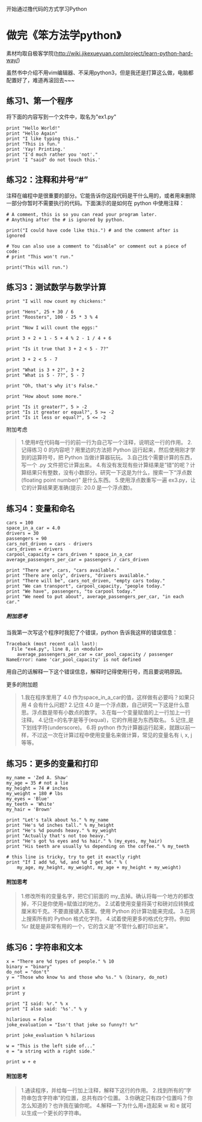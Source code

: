 开始通过撸代码的方式学习Python
# 做完《笨方法学python》
素材均取自极客学院(http://wiki.jikexueyuan.com/project/learn-python-hard-way/)

虽然书中介绍不用vim编辑器、不采用python3，但是我还是打算这么做，电脑都配置好了，难道再滚回去~~~
## 练习1、第一个程序
将下面的内容写到一个文件中，取名为"ex1.py"

```
print "Hello World!"
print "Hello Again"
print "I like typing this."
print "This is fun."
print 'Yay! Printing.'
print "I'd much rather you 'not'."
print 'I "said" do not touch this.'
```
## 练习2：注释和井号“#”
注释在编程中是很重要的部分。它能告诉你这段代码是干什么用的，或者用来删除一部分你暂时不需要执行的代码。下面演示的是如何在 python 中使用注释：

```
# A comment, this is so you can read your program later.
# Anything after the # is ignored by python.

print("I could have code like this.") # and the comment after is ignored

# You can also use a comment to "disable" or comment out a piece of code:
# print "This won't run."

print("This will run.")
```

## 练习3：测试数学与数学计算

```
print "I will now count my chickens:"

print "Hens", 25 + 30 / 6
print "Roosters", 100 - 25 * 3 % 4

print "Now I will count the eggs:"

print 3 + 2 + 1 - 5 + 4 % 2 - 1 / 4 + 6

print "Is it true that 3 + 2 < 5 - 7?"

print 3 + 2 < 5 - 7

print "What is 3 + 2?", 3 + 2
print "What is 5 - 7?", 5 - 7

print "Oh, that's why it's False."

print "How about some more."

print "Is it greater?", 5 > -2
print "Is it greater or equal?", 5 >= -2
print "Is it less or equal?", 5 <= -2
```
附加考虑

>1.使用#在代码每一行的前一行为自己写一个注释，说明这一行的作用。 2.记得练习 0 的内容吧？用里边的方法把 Python 运行起来，然后使用刚才学到的运算符号，把 Python 当做计算器玩玩。 3.自己找个需要计算的东西，写一个 .py 文件把它计算出来。 4.有没有发现有些计算结果是”错”的呢？计算结果只有整数，没有小数部分。研究一下这是为什么，搜索一下“浮点数(floating point number)” 是什么东西。 5.使用浮点数重写一遍 ex3.py，让它的计算结果更准确(提示: 20.0 是一个浮点数)。

## 练习4：变量和命名

```
cars = 100
space_in_a_car = 4.0
drivers = 30
passengers = 90
cars_not_driven = cars - drivers
cars_driven = drivers
carpool_capacity = cars_driven * space_in_a_car
average_passengers_per_car = passengers / cars_driven

print "There are", cars, "cars available."
print "There are only", drivers, "drivers available."
print "There will be", cars_not_driven, "empty cars today."
print "We can transport", carpool_capacity, "people today."
print "We have", passengers, "to carpool today."
print "We need to put about", average_passengers_per_car, "in each car."
```
##### 附加思考
当我第一次写这个程序时我犯了个错误，python 告诉我这样的错误信息：

```
Traceback (most recent call last):
  File "ex4.py", line 8, in <module>
    average_passengers_per_car = car_pool_capacity / passenger
NameError: name 'car_pool_capacity' is not defined
```

用自己的话解释一下这个错误信息，解释时记得使用行号，而且要说明原因。

更多的附加题
>1.我在程序里用了 4.0 作为space_in_a_car的值，这样做有必要吗？如果只用 4 会有什么问题? 2.记住 4.0 是一个浮点数，自己研究一下这是什么意思。浮点数是带有小数点的数字。 3.在每一个变量赋值的上一行加上一行注释。 4.记住=的名字是等于(equal)，它的作用是为东西取名。 5.记住_是下划线字符(underscore)。 6.将 python 作为计算器运行起来，就跟以前一样，不过这一次在计算过程中使用变量名来做计算，常见的变量名有 i, x, j 等等。

## 练习5：更多的变量和打印

```
my_name = 'Zed A. Shaw'
my_age = 35 # not a lie
my_height = 74 # inches
my_weight = 180 # lbs
my_eyes = 'Blue'
my_teeth = 'White'
my_hair = 'Brown'

print "Let's talk about %s." % my_name
print "He's %d inches tall." % my_height
print "He's %d pounds heavy." % my_weight
print "Actually that's not too heavy."
print "He's got %s eyes and %s hair." % (my_eyes, my_hair)
print "His teeth are usually %s depending on the coffee." % my_teeth

# this line is tricky, try to get it exactly right
print "If I add %d, %d, and %d I get %d." % (
    my_age, my_height, my_weight, my_age + my_height + my_weight)
```

#### 附加思考

>1.修改所有的变量名字，把它们前面的 my_去掉。确认将每一个地方的都改掉，不只是你使用=赋值过的地方。 2.试着使用变量将英寸和磅对应转换成厘米和千克。不要直接键入答案。使用 Python 的计算功能来完成。 3.在网上搜索所有的 Python 格式化字符。 4.试着使用更多的格式化字符。例如 %r 就是是非常有用的一个，它的含义是“不管什么都打印出来”。

## 练习6：字符串和文本

```
x = "There are %d types of people." % 10
binary = "binary"
do_not = "don't"
y = "Those who know %s and those who %s." % (binary, do_not)

print x
print y

print "I said: %r." % x
print "I also said: '%s'." % y

hilarious = False
joke_evaluation = "Isn't that joke so funny?! %r"

print joke_evaluation % hilarious

w = "This is the left side of..."
e = "a string with a right side."

print w + e
```

#### 附加思考

>1.通读程序，并给每一行加上注释，解释下这行的作用。 2.找到所有的”字符串包含字符串”的位置，总共有四个位置。 3.你确定只有四个位置吗？你怎么知道的？也许我在骗你呢。 4.解释一下为什么用+连起来 w 和 e 就可以生成一个更长的字符串。

